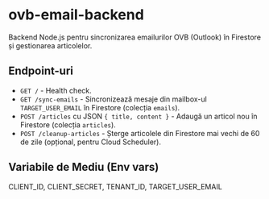 # ovb-email-backend

Backend Node.js pentru sincronizarea emailurilor OVB (Outlook) în Firestore și gestionarea articolelor.

## Endpoint-uri
- `GET /` - Health check.
- `GET /sync-emails` - Sincronizează mesaje din mailbox-ul `TARGET_USER_EMAIL` în Firestore (colecția `emails`).
- `POST /articles` cu JSON `{ title, content }` - Adaugă un articol nou în Firestore (colecția `articles`).
- `POST /cleanup-articles` - Șterge articolele din Firestore mai vechi de 60 de zile (opțional, pentru Cloud Scheduler).

## Variabile de Mediu (Env vars)
CLIENT_ID, CLIENT_SECRET, TENANT_ID, TARGET_USER_EMAIL

